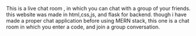 This is a live chat room , in which you can chat with a group of your friends. this website was made in html,css,js, and flask for backend. 
though i have made a proper chat application before using MERN stack, this one is a chat room in which you enter a code, and join a group conversation.
